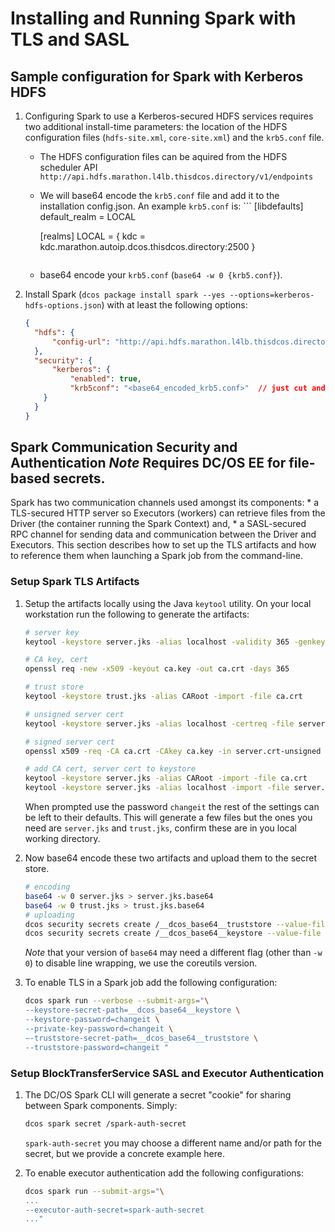 # Installing and Running Spark with TLS and SASL

## Sample configuration for Spark with Kerberos HDFS
1.  Configuring Spark to use a Kerberos-secured HDFS services requires two additional install-time parameters: the
    location of the HDFS configuration files (`hdfs-site.xml`, `core-site.xml`) and the `krb5.conf` file. 
    *   The HDFS configuration files can be aquired from the HDFS scheduler API
        `http://api.hdfs.marathon.l4lb.thisdcos.directory/v1/endpoints` 
    *   We will base64 encode the `krb5.conf` file and add it to the installation config.json. An example `krb5.conf`
        is: ``` [libdefaults] default_realm = LOCAL
        
        [realms]
          LOCAL = {
            kdc = kdc.marathon.autoip.dcos.thisdcos.directory:2500
          }
          
        ```
    *   base64 encode your `krb5.conf` (`base64 -w 0 {krb5.conf}`).
    
1.  Install Spark (`dcos package install spark --yes --options=kerberos-hdfs-options.json`) with at least the following
    options:
    ```json
    {
      "hdfs": {
          "config-url": "http://api.hdfs.marathon.l4lb.thisdcos.directory/v1/endpoints"
      },
      "security": {
          "kerberos": {
              "enabled": true,
              "krb5conf": "<base64_encoded_krb5.conf>"  // just cut and paste it here, can be done form the UI also
        }
      }
    }
    ```

## Spark Communication Security and Authentication *Note* Requires DC/OS EE for file-based secrets.  

Spark has two communication channels used amongst its components:
    *   a TLS-secured HTTP server so Executors (workers) can retrieve files from the Driver (the container running the
        Spark Context) and, 
    *   a SASL-secured RPC channel for sending data and communication between the Driver and Executors. This section
        describes how to set up the TLS artifacts and how to reference them when launching a Spark job from the
        command-line.

### Setup Spark TLS Artifacts
1.  Setup the artifacts locally using the Java `keytool` utility. On your local workstation run the following to
    generate the artifacts:
    ```bash
    # server key
    keytool -keystore server.jks -alias localhost -validity 365 -genkey

    # CA key, cert
    openssl req -new -x509 -keyout ca.key -out ca.crt -days 365

    # trust store
    keytool -keystore trust.jks -alias CARoot -import -file ca.crt

    # unsigned server cert
    keytool -keystore server.jks -alias localhost -certreq -file server.crt-unsigned

    # signed server cert
    openssl x509 -req -CA ca.crt -CAkey ca.key -in server.crt-unsigned -out server.crt -days 365 -CAcreateserial -passin pass:changeit

    # add CA cert, server cert to keystore
    keytool -keystore server.jks -alias CARoot -import -file ca.crt
    keytool -keystore server.jks -alias localhost -import -file server.crt
    ```
    When prompted use the password `changeit` the rest of the settings can be left to their defaults. This will generate
    a few files but the ones you need are `server.jks` and `trust.jks`, confirm these are in you local working
    directory.
    
1.  Now base64 encode these two artifacts and upload them to the secret store.
    ```bash
    # encoding
    base64 -w 0 server.jks > server.jks.base64
    base64 -w 0 trust.jks > trust.jks.base64
    # uploading
    dcos security secrets create /__dcos_base64__truststore --value-file trust.jks.base64
    dcos security secrets create /__dcos_base64__keystore --value-file server.jks.base64
    ```
    *Note* that your version of `base64` may need a different flag (other than `-w 0`) to disable line wrapping, we use
    the coreutils version.
    
1.  To enable TLS in a Spark job add the following configuration:
    ```bash
    dcos spark run --verbose --submit-args="\
    --keystore-secret-path=__dcos_base64__keystore \
    --keystore-password=changeit \
    --private-key-password=changeit \
    —-truststore-secret-path=__dcos_base64__truststore \
    --truststore-password=changeit "
    ```

### Setup BlockTransferService SASL and Executor Authentication
1.  The DC/OS Spark CLI will generate a secret "cookie" for sharing between Spark components. Simply:
    ```bash
    dcos spark secret /spark-auth-secret
    ```
    `spark-auth-secret` you may choose a different name and/or path for the secret, but we provide a concrete example here.
    
1.  To enable executor authentication add the following configurations:
    ```bash
    dcos spark run --submit-args="\
    ...
    --executor-auth-secret=spark-auth-secret
    ..."
    ```

